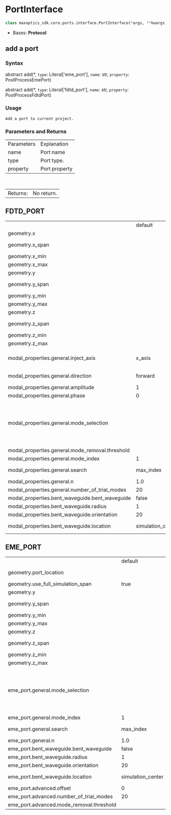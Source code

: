 # PortInterface

```py
class maxoptics_sdk.core.ports.interface.PortInterface(*args, **kwargs)
```

- Bases: **Protocol**
  
##  add a port

### Syntax

abstract add(*, `type`: Literal['eme_port'], `name`: str, `property`: PostProcessEmePort)

abstract add(*, `type`: Literal['fdtd_port'], `name`: str, `property`: PostProcessFdtdPort)

### Usage

`Add a port to current project.`

### Parameters and Returns

<table class="custom-table">
  <tr>
    <td class="typeface">Parameters</td>
    <td class="typeface">Explanation</td>
  </tr>
  <tr>
    <td>name</td>
    <td> Port name</td>
  </tr>
  <tr>
    <td>type</td>
    <td style={{width: '50rem'}}>Port type.
    </td>
  </tr>
  <tr>
    <td>property</td>
    <td> Port property</td>
  </tr>
</table>

<br/>
<table class="custom-table">
  <tr>
    <td class="third-column">Returns:</td>
    <td class="fourth-column">No return.</td>
  </tr>
</table>

## FDTD_PORT
<table class="custom-table">
  <tr>
    <td class="typeface"></td>
    <td class="typeface">default</td>
    <td class="typeface">type</td>
    <td class="typeface">notes</td>
  </tr>
  <tr>
    <td>geometry.x</td>
    <td></td>
    <td>float</td>
    <td></td>
  </tr>
  <tr>
    <td>geometry.x_span</td>
    <td></td>
    <td>float</td>
    <td>Restrained by condition: >=0.</td>
  </tr>
  <tr>
    <td>geometry.x_min</td>
    <td></td>
    <td>float</td>
    <td></td>
  </tr>
  <tr>
    <td>geometry.x_max</td>
    <td></td>
    <td>float</td>
    <td></td>
  </tr>
  <tr>
    <td>geometry.y</td>
    <td></td>
    <td>float</td>
    <td></td>
  </tr>
  <tr>
    <td>geometry.y_span</td>
    <td></td>
    <td>float</td>
    <td>Restrained by condition: >=0.</td>
  </tr>
  <tr>
    <td>geometry.y_min</td>
    <td></td>
    <td>float</td>
    <td></td>
  </tr>
  <tr>
    <td>geometry.y_max</td>
    <td></td>
    <td>float</td>
    <td></td>
  </tr>
  <tr>
    <td>geometry.z</td>
    <td></td>
    <td>float</td>
    <td></td>
  </tr>
  <tr>
    <td>geometry.z_span</td>
    <td></td>
    <td>float</td>
    <td>Restrained by condition: >=0.</td>
  </tr>
  <tr>
    <td>geometry.z_min</td>
    <td></td>
    <td>float</td>
    <td></td>
  </tr>
  <tr>
    <td>geometry.z_max</td>
    <td></td>
    <td>float</td>
    <td></td>
  </tr>
  <tr>
    <td>modal_properties.general.inject_axis</td>
    <td>x_axis</td>
    <td>string</td>
    <td>Selections are ['x_axis', 'y_axis', 'z_axis', 'x', 'y', 'z'].</td>
  </tr>
  <tr>
    <td>modal_properties.general.direction</td>
    <td>forward</td>
    <td>string</td>
    <td>Selections are ['forward', 'backward'].</td>
  </tr>
  <tr>
    <td>modal_properties.general.amplitude</td>
    <td>1</td>
    <td>float</td>
    <td></td>
  </tr>
  <tr>
    <td>modal_properties.general.phase</td>
    <td>0</td>
    <td>float</td>
    <td></td>
  </tr>
  <tr>
    <td>modal_properties.general.mode_selection</td>
    <td></td>
    <td>string</td>
    <td>Selections are ['fundamental', 'fundamental_TE', 'fundamental_TM', 'fundamental_TE_and_TM', 'user_select', 'user_import'].</td>
  </tr>
  <tr>
    <td>modal_properties.general.mode_removal.threshold</td>
    <td></td>
    <td>float</td>
    <td></td>
  </tr>
  <tr>
    <td>modal_properties.general.mode_index</td>
    <td>1</td>
    <td>integer</td>
    <td></td>
  </tr>
  <tr>
    <td>modal_properties.general.search</td>
    <td>max_index</td>
    <td>string</td>
    <td>Selections are ['near_n', 'max_index'].</td>
  </tr>
  <tr>
    <td>modal_properties.general.n</td>
    <td>1.0</td>
    <td>float</td>
    <td></td>
  </tr>
  <tr>
    <td>modal_properties.general.number_of_trial_modes</td>
    <td>20</td>
    <td>integer</td>
    <td></td>
  </tr>
  <tr>
    <td>modal_properties.bent_waveguide.bent_waveguide</td>
    <td>false</td>
    <td>bool</td>
    <td></td>
  </tr>
  <tr>
    <td>modal_properties.bent_waveguide.radius</td>
    <td>1</td>
    <td>float</td>
    <td></td>
  </tr>
  <tr>
    <td>modal_properties.bent_waveguide.orientation</td>
    <td>20</td>
    <td>float</td>
    <td></td>
  </tr>
  <tr>
    <td>modal_properties.bent_waveguide.location</td>
    <td>simulation_center</td>
    <td>string</td>
    <td>Selections are ['simulation_center'].</td>
  </tr>
</table>

## EME_PORT
<table class="custom-table">
 <tr>
    <td class="typeface"></td>
    <td class="typeface">default</td>
    <td class="typeface">type</td>
    <td class="typeface">notes</td>
  </tr>
  <tr>
    <td>geometry.port_location</td>
    <td></td>
    <td>string</td>
    <td>Selections are ['left', 'right'].</td>
  </tr>
  <tr>
    <td>geometry.use_full_simulation_span</td>
    <td>true</td>
    <td>bool</td>
    <td></td>
  </tr>
  <tr>
    <td>geometry.y</td>
    <td></td>
    <td>float</td>
    <td></td>
  </tr>
  <tr>
    <td>geometry.y_span</td>
    <td></td>
    <td>float</td>
    <td>Restrained by condition: >=0.</td>
  </tr>
  <tr>
    <td>geometry.y_min</td>
    <td></td>
    <td>float</td>
    <td></td>
  </tr>
  <tr>
    <td>geometry.y_max</td>
    <td></td>
    <td>float</td>
    <td></td>
  </tr>
  <tr>
    <td>geometry.z</td>
    <td></td>
    <td>float</td>
    <td></td>
  </tr>
  <tr>
    <td>geometry.z_span</td>
    <td></td>
    <td>float</td>
    <td>Restrained by condition: >=0.</td>
  </tr>
  <tr>
    <td>geometry.z_min</td>
    <td></td>
    <td>float</td>
    <td></td>
  </tr>
  <tr>
    <td>geometry.z_max</td>
    <td></td>
    <td>float</td>
    <td></td>
  </tr>
  <tr>
    <td>eme_port.general.mode_selection</td>
    <td></td>
    <td>string</td>
    <td>Selections are ['fundamental', 'fundamental_TE', 'fundamental_TM', 'fundamental_TE_and_TM', 'user_select', 'user_import'].</td>
  </tr>
  <tr>
    <td>eme_port.general.mode_index</td>
    <td>1</td>
    <td>integer</td>
    <td></td>
  </tr>
  <tr>
    <td>eme_port.general.search</td>
    <td>max_index</td>
    <td>string</td>
    <td>Selections are ['near_n', 'max_index'].</td>
  </tr>
  <tr>
    <td>eme_port.general.n</td>
    <td>1.0</td>
    <td>integer</td>
    <td></td>
  </tr>
  <tr>
    <td>eme_port.bent_waveguide.bent_waveguide</td>
    <td>false</td>
    <td>bool</td>
    <td></td>
  </tr>
  <tr>
    <td>eme_port.bent_waveguide.radius</td>
    <td>1</td>
    <td>float</td>
    <td></td>
  </tr>
  <tr>
    <td>eme_port.bent_waveguide.orientation</td>
    <td>20</td>
    <td>float</td>
    <td></td>
  </tr>
  <tr>
    <td>eme_port.bent_waveguide.location</td>
    <td>simulation_center</td>
    <td>string</td>
    <td>Selections are ['simulation_center'].</td>
  </tr>
  <tr>
    <td>eme_port.advanced.offset</td>
    <td>0</td>
    <td>float</td>
    <td></td>
  </tr>
  <tr>
    <td>eme_port.advanced.number_of_trial_modes</td>
    <td>20</td>
    <td>integer</td>
    <td></td>
  </tr>
  <tr>
    <td>eme_port.advanced.mode_removal.threshold</td>
    <td></td>
    <td>float</td>
    <td></td>
  </tr>
</table>
